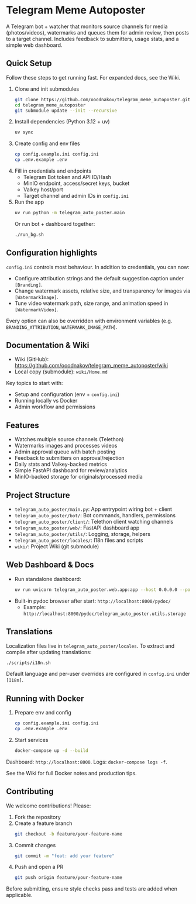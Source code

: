 # Telegram Meme Autoposter

A Telegram bot + watcher that monitors source channels for media (photos/videos), watermarks and queues them for admin review, then posts to a target channel. Includes feedback to submitters, usage stats, and a simple web dashboard.

## Quick Setup

Follow these steps to get running fast. For expanded docs, see the Wiki.

1. Clone and init submodules
   ```bash
   git clone https://github.com/ooodnakov/telegram_meme_autoposter.git
   cd telegram_meme_autoposter
   git submodule update --init --recursive
   ```
2. Install dependencies (Python 3.12 + uv)
   ```bash
   uv sync
   ```
3. Create config and env files
   ```bash
   cp config.example.ini config.ini
   cp .env.example .env
   ```
4. Fill in credentials and endpoints
   - Telegram Bot token and API ID/Hash
   - MinIO endpoint, access/secret keys, bucket
   - Valkey host/port
   - Target channel and admin IDs in `config.ini`
5. Run the app
   ```bash
   uv run python -m telegram_auto_poster.main
   ```
   Or run bot + dashboard together:
   ```bash
   ./run_bg.sh
   ```

## Configuration highlights

`config.ini` controls most behaviour. In addition to credentials, you can now:

- Configure attribution strings and the default suggestion caption under `[Branding]`.
- Change watermark assets, relative size, and transparency for images via `[WatermarkImage]`.
- Tune video watermark path, size range, and animation speed in `[WatermarkVideo]`.

Every option can also be overridden with environment variables (e.g. `BRANDING_ATTRIBUTION`,
`WATERMARK_IMAGE_PATH`).

## Documentation & Wiki

- Wiki (GitHub): https://github.com/ooodnakov/telegram_meme_autoposter/wiki
- Local copy (submodule): `wiki/Home.md`

Key topics to start with:
- Setup and configuration (env + `config.ini`)
- Running locally vs Docker
- Admin workflow and permissions

## Features

- Watches multiple source channels (Telethon)
- Watermarks images and processes videos
- Admin approval queue with batch posting
- Feedback to submitters on approval/rejection
- Daily stats and Valkey-backed metrics
- Simple FastAPI dashboard for review/analytics
- MinIO-backed storage for originals/processed media

## Project Structure

- `telegram_auto_poster/main.py`: App entrypoint wiring bot + client
- `telegram_auto_poster/bot/`: Bot commands, handlers, permissions
- `telegram_auto_poster/client/`: Telethon client watching channels
- `telegram_auto_poster/web/`: FastAPI dashboard app
- `telegram_auto_poster/utils/`: Logging, storage, helpers
- `telegram_auto_poster/locales/`: I18n files and scripts
- `wiki/`: Project Wiki (git submodule)

## Web Dashboard & Docs

- Run standalone dashboard:
  ```bash
  uv run uvicorn telegram_auto_poster.web.app:app --host 0.0.0.0 --port 8000
  ```
- Built-in pydoc browser after start: `http://localhost:8000/pydoc/`
  - Example: `http://localhost:8000/pydoc/telegram_auto_poster.utils.storage`

## Translations

Localization files live in `telegram_auto_poster/locales`. To extract and compile after updating translations:

```bash
./scripts/i18n.sh
```

Default language and per-user overrides are configured in `config.ini` under `[I18n]`.

## Running with Docker

1. Prepare env and config
   ```bash
   cp config.example.ini config.ini
   cp .env.example .env
   ```
2. Start services
   ```bash
   docker-compose up -d --build
   ```

Dashboard: `http://localhost:8000`. Logs: `docker-compose logs -f`.

See the Wiki for full Docker notes and production tips.

## Contributing

We welcome contributions! Please:

1. Fork the repository
2. Create a feature branch
   ```bash
   git checkout -b feature/your-feature-name
   ```
3. Commit changes
   ```bash
   git commit -m "feat: add your feature"
   ```
4. Push and open a PR
   ```bash
   git push origin feature/your-feature-name
   ```

Before submitting, ensure style checks pass and tests are added when applicable.
